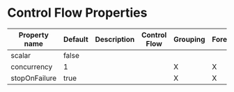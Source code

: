 # Control Flow Properties

Property name|Default|Description|Control Flow|Grouping|Foreach|If|Snapshot
-|-|-|-|-|-|-|-
scalar|false||||||X
concurrency|1|||X|X||
stopOnFailure|true|||X|X||